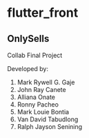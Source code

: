 # flutter_front
## OnlySells

Collab Final Project

Developed by:

1. Mark Rywell G. Gaje
2. John Ray Canete
3. Alliana Onate
4. Ronny Pacheo
5. Mark Louie Bontia
6. Van David Tabudlong
7. Ralph Jayson Senining
